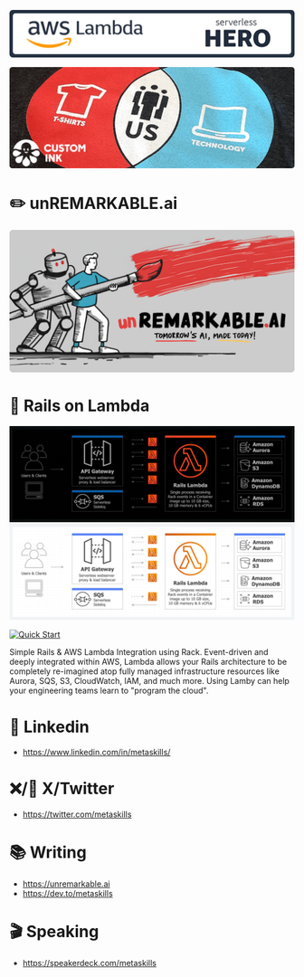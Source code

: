 [![AWS Serverless HEROES!](./aws-hero-banner.png)](https://aws.amazon.com/developer/community/heroes/ken-collins/)

[![Custom Ink](./header-small.png)](https://www.customink.com)

# ✏️ unREMARKABLE.ai

[![Tomorrow's AI, Made Today!](./unremarkable-banner.png)](https://unremarkable.ai)

# 🚂 Rails on Lambda

![Simple Rails & AWS Lambda Integration using Rack](./lamby-rails-arch-dark.png#gh-dark-mode-only)
![Simple Rails & AWS Lambda Integration using Rack](./lamby-rails-arch-light.png#gh-light-mode-only)

[![Quick Start](https://img.shields.io/static/v1?style=for-the-badge&message=Quick+Start&color=FF9900&logo=awslambda&logoColor=FF9900&label=Guides)](https://lamby.cloud/docs/quick-start)

Simple Rails & AWS Lambda Integration using Rack. Event-driven and deeply integrated within AWS, Lambda allows your Rails architecture to be completely re-imagined atop fully managed infrastructure resources like Aurora, SQS, S3, CloudWatch, IAM, and much more. Using Lamby can help your engineering teams learn to "program the cloud".

# 🔗 Linkedin

* https://www.linkedin.com/in/metaskills/

# ❌/🐣 X/Twitter 

* https://twitter.com/metaskills

# 📚 Writing

* https://unremarkable.ai
* https://dev.to/metaskills

# 🎬 Speaking

* https://speakerdeck.com/metaskills
